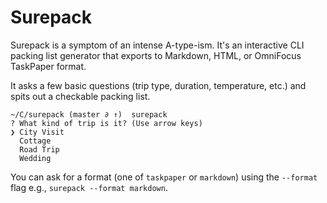 # Surepack

Surepack is a symptom of an intense A-type-ism. It's an interactive CLI packing list generator that exports to Markdown, HTML, or OmniFocus TaskPaper format.

It asks a few basic questions (trip type, duration, temperature, etc.) and spits out a checkable packing list.

```
~/C/surepack (master ∂ ↑)  surepack
? What kind of trip is it? (Use arrow keys)
❯ City Visit
  Cottage
  Road Trip
  Wedding
```

You can ask for a format (one of `taskpaper` or `markdown`) using the `--format` flag e.g., `surepack --format markdown`.
